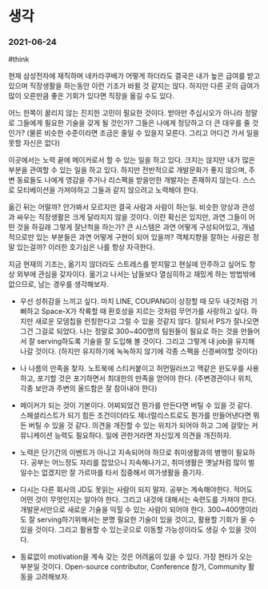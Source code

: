 # 생각
### 2021-06-24
#think

현재 삼성전자에 재직하며 네카라쿠배가 어떻게 하더라도 결국은 내가 높은 급여를 받고 있으며 직장생활을 하는동안 이런 기조가 바뀔 것 같지는 않다. 하지만 다른 곳의 급여가 많이 오른만큼 좋은 기회가 있다면 직장을 옮길 수도 있다.
 
어느 한쪽이 꿀리지 않는 진지한 고민이 필요한 것이다. 받아만 주십시오가 아니라 정말로 그들에게 필요한 기술을 갖게 될 것인가? 그들은 나에게 정당하고 더 큰 대우를 줄 것인가?
(물론 비슷한 수준이라면 조금은 줄일 수 있을지 모른다. 그리고 어디건 가서 일을 못할 자신은 없다)
 
이곳에서는 노력 끝에 메이커로서 할 수 있는 일을 하고 있다. 크지는 않지만 내가 많은 부분을 관여할 수 있는 일을 하고 있다. 하지만 전반적으로 개발문화가 좋지 않으며, 주변 동료들도 나에게 영감을 주거나 리스펙을 받을만한 개발자는 존재하지 않는다. 스스로 모티베이션을 가져야하고 그들과 같지 않으려고 노력해야 한다.
 
옮긴 뒤는 어떨까? 안가봐서 모르지만 결국 사람과 사람이 하는일. 비슷한 양상과 관성과 싸우는 직장생활은 크게 달라지지 않을 것이다. 이런 확신은 있지만, 과연 그들이 어떤 것을 하길래 그렇게 잘난척을 하는가? 큰 시스템은 과연 어떻게 구성되어있고, 개념적으로만 있는 부분들은 과연 어떻게 구현이 되어 있을까? 객체지향을 잘하는 사람은 정말 있는걸까? 이러한 호기심은 나를 항상 자극한다.
 
지금 현재의 기조는, 옮기지 않더라도 스트레스를 받지말고 현실에 안주하고 싶어도 항상 외부에 관심을 갖자이다.
옮기고 나서는 남들보다 열심히하고 재밌게 하는 방법밖에 없으므로, 남는 경우를 생각해보자.
 
- 우선 성취감을 느끼고 싶다. 마치 LINE, COUPANG이 상장할 때 모두 내것처럼 기뻐하고 Space-X가 착륙할 때 환호성을 지르는 것처럼 무언가를 사랑하고 싶다. 하지만 새로운 모뎀칩을 런칭한다고 그럴 수 있을 것같지 않다. 잘되서 PS가 잘나오면 그건 그걸로 되었다. 나는 정말로 300~400명의 팀원들이 필요로 하는 것을 만들어서 잘 serving하도록 기술을 잘 도입해 볼 것이다. 그리고 그렇게 내 job을 유지해나갈 것이다.
(하지만 유지하기에 녹녹하지 않기에 각종 스펙을 신경써야할 것이다)
 
- 나 나름의 만족을 찾자. 노트북에 스티커붙이고 허먼밀러쓰고 맥같은 윈도우를 사용하고, 포기할 것은 포기하면서 최대한의 만족을 얻어야 한다. (주변경관이나 위치, 각종 보안과 주변의 올드함은 잘 참아내야 한다)
 
- 메이커가 되는 것이 기본이다. 어찌되었건 뭔가를 만든다면 버틸 수 있을 것 같다. 스페셜리스트가 되기 힘든 조건이더라도 제너럴리스트로도 뭔가를 만들어낸다면 뭐든 버틸 수 있을 것 같다. 의견을 개진할 수 있는 위치가 되어야 하고 그에 걸맞는 커뮤니케이션 능력도 필요하다. 일에 관한거라면 자신있게 의견을 개진하자.
 
- 노력은 단기간의 이벤트가 아니고 지속되어야 하므로 취미생활과의 병행이 필요하다. 공부는 어느정도 자리를 잡았으니 지속해나가고, 취미생활은 옛날처럼 많이 벌일수는 없겠지만 잘 가르마를 타서 집중해서 여가생활을 즐기자.
 
- 다시는 다른 회사의 JD도 못읽는 사람이 되지 말자. 공부는 계속해야한다. 적어도 어떤 것이 무엇인지는 알아야 한다. 그리고 내것에 대해서는 숙련도를 가져야 한다. 개발문서만으로 새로운 기술을 익힐 수 있는 사람이 되어야 한다. 300~400명이라도 잘 serving하기위해서는 분명 필요한 기술이 있을 것이고, 활용할 기회가 올 수 있을 것이다. 그리고 활용할 수 있는곳으로 이동할 가능성이라도 생길 수 있을 것이다.
 
- 동료없이 motivation을 계속 갖는 것은 어려움이 있을 수 있다. 가장 현타가 오는 부분일 것이다. Open-source contributor, Conference 참가, Community 활동을 고려해보자.

